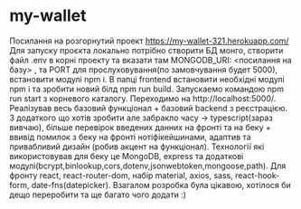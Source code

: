 # my-wallet
Посилання на розгорнутий проект https://my-wallet-321.herokuapp.com/
Для запуску проєкта локально потрібно створити БД монго, створити файл .env в корні проекту та вказати там MONGODB_URI: <посилання на базу>
, та PORT для прослуховування(по замовчування будет 5000), встановити модулі npm i. В папці frontend встановити необхідні модулі npm i та зробити новий білд npm run build.
Запускаемо командою npm run start з корневого каталогу. Переходимо на http://localhost:5000/.
Реалізував весь базовий функціонал + базовий backend з реєстрацією.
З додаткого що хотів зробити але забракло часу -> typescript(зараз вивчаю), більше перевірок введених данних на фронті та на беку + ввивід помилок з беку на фронті нотіфікейшинами,
адаптив та привабливий дизайн (робив акцент на функціонал).
Технології які використовував для беку це MongoDB, express та додаткові модулі(bcrypt,binlookup,cors,dotenv,jsonwebtoken,mongoose,path).
Для фронту react, react-router-dom, набір material, axios, sass, react-hook-form, date-fns(datepicker).
Взагалом розробка була цікавою, хотілося би дещо переробити та ще багато чого додати :)
